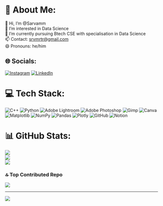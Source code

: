 # 💫 About Me:
👋 Hi, I’m @Sarvamm<br>👀 I’m interested in Data Science<br>🌱 I’m currently pursuing Btech CSE with specialisation in Data Science<br>📫 Contact: srvmrtr@gmail.com<br>😄 Pronouns: he/him


## 🌐 Socials:
[![Instagram](https://img.shields.io/badge/Instagram-%23E4405F.svg?logo=Instagram&logoColor=white)](https://instagram.com/sarvamm_) [![LinkedIn](https://img.shields.io/badge/LinkedIn-%230077B5.svg?logo=linkedin&logoColor=white)](https://linkedin.com/in/sarvamm) 

# 💻 Tech Stack:
![C++](https://img.shields.io/badge/c++-%2300599C.svg?style=for-the-badge&logo=c%2B%2B&logoColor=white) ![Python](https://img.shields.io/badge/python-3670A0?style=for-the-badge&logo=python&logoColor=ffdd54) ![Adobe Lightroom](https://img.shields.io/badge/Adobe%20Lightroom-31A8FF.svg?style=for-the-badge&logo=Adobe%20Lightroom&logoColor=white) ![Adobe Photoshop](https://img.shields.io/badge/adobe%20photoshop-%2331A8FF.svg?style=for-the-badge&logo=adobe%20photoshop&logoColor=white) ![Gimp](https://img.shields.io/badge/Gimp-657D8B?style=for-the-badge&logo=gimp&logoColor=FFFFFF) ![Canva](https://img.shields.io/badge/Canva-%2300C4CC.svg?style=for-the-badge&logo=Canva&logoColor=white) ![Matplotlib](https://img.shields.io/badge/Matplotlib-%23ffffff.svg?style=for-the-badge&logo=Matplotlib&logoColor=black) ![NumPy](https://img.shields.io/badge/numpy-%23013243.svg?style=for-the-badge&logo=numpy&logoColor=white) ![Pandas](https://img.shields.io/badge/pandas-%23150458.svg?style=for-the-badge&logo=pandas&logoColor=white) ![Plotly](https://img.shields.io/badge/Plotly-%233F4F75.svg?style=for-the-badge&logo=plotly&logoColor=white) ![GitHub](https://img.shields.io/badge/github-%23121011.svg?style=for-the-badge&logo=github&logoColor=white) ![Notion](https://img.shields.io/badge/Notion-%23000000.svg?style=for-the-badge&logo=notion&logoColor=white)
# 📊 GitHub Stats:
![](https://github-readme-stats.vercel.app/api?username=sarvamm&theme=rose_pine&hide_border=false&include_all_commits=true&count_private=false)<br/>
![](https://github-readme-streak-stats.herokuapp.com/?user=sarvamm&theme=rose_pine&hide_border=false)<br/>
![](https://github-readme-stats.vercel.app/api/top-langs/?username=sarvamm&theme=rose_pine&hide_border=false&include_all_commits=true&count_private=false&layout=compact)

### 🔝 Top Contributed Repo
![](https://github-contributor-stats.vercel.app/api?username=sarvamm&limit=5&theme=rose_pine&combine_all_yearly_contributions=true)

---
[![](https://visitcount.itsvg.in/api?id=sarvamm&icon=0&color=5)](https://visitcount.itsvg.in)

<!-- Proudly created with GPRM ( https://gprm.itsvg.in ) -->
